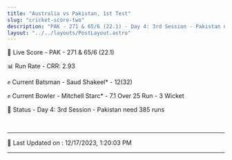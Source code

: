 ```yaml
---
title: "Australia vs Pakistan, 1st Test"
slug: "cricket-score-two"
description: "PAK - 271 & 65/6 (22.1) - Day 4: 3rd Session - Pakistan need 385 runs."
layout: "../../layouts/PostLayout.astro"
---
```


🔴 Live Score - PAK - 271 & 65/6 (22.1)  

📊 Run Rate - CRR: 2.93  

✊ Current Batsman - Saud Shakeel* - 12(32)  

✊ Current Bowler - Mitchell Starc* - 7.1 Over 25 Run - 3 Wicket  

📑 Status - Day 4: 3rd Session - Pakistan need 385 runs

<br />

***

📝 Last Updated on : 12/17/2023, 1:20:03 PM

***

